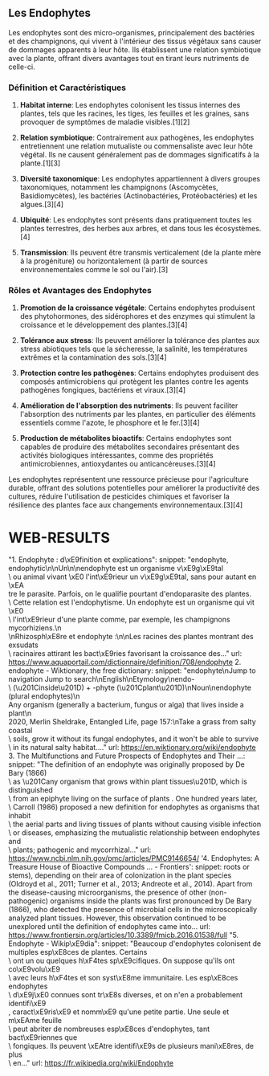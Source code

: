 ## Les Endophytes

Les endophytes sont des micro-organismes, principalement des bactéries et des champignons, qui vivent à l'intérieur des tissus végétaux sans causer de dommages apparents à leur hôte. Ils établissent une relation symbiotique avec la plante, offrant divers avantages tout en tirant leurs nutriments de celle-ci.

### Définition et Caractéristiques

1. **Habitat interne**: Les endophytes colonisent les tissus internes des plantes, tels que les racines, les tiges, les feuilles et les graines, sans provoquer de symptômes de maladie visibles.[1][2]

2. **Relation symbiotique**: Contrairement aux pathogènes, les endophytes entretiennent une relation mutualiste ou commensaliste avec leur hôte végétal. Ils ne causent généralement pas de dommages significatifs à la plante.[1][3]

3. **Diversité taxonomique**: Les endophytes appartiennent à divers groupes taxonomiques, notamment les champignons (Ascomycètes, Basidiomycètes), les bactéries (Actinobactéries, Protéobactéries) et les algues.[3][4]

4. **Ubiquité**: Les endophytes sont présents dans pratiquement toutes les plantes terrestres, des herbes aux arbres, et dans tous les écosystèmes.[4]

5. **Transmission**: Ils peuvent être transmis verticalement (de la plante mère à la progéniture) ou horizontalement (à partir de sources environnementales comme le sol ou l'air).[3]

### Rôles et Avantages des Endophytes

1. **Promotion de la croissance végétale**: Certains endophytes produisent des phytohormones, des sidérophores et des enzymes qui stimulent la croissance et le développement des plantes.[3][4]

2. **Tolérance aux stress**: Ils peuvent améliorer la tolérance des plantes aux stress abiotiques tels que la sécheresse, la salinité, les températures extrêmes et la contamination des sols.[3][4]

3. **Protection contre les pathogènes**: Certains endophytes produisent des composés antimicrobiens qui protègent les plantes contre les agents pathogènes fongiques, bactériens et viraux.[3][4]

4. **Amélioration de l'absorption des nutriments**: Ils peuvent faciliter l'absorption des nutriments par les plantes, en particulier des éléments essentiels comme l'azote, le phosphore et le fer.[3][4]

5. **Production de métabolites bioactifs**: Certains endophytes sont capables de produire des métabolites secondaires présentant des activités biologiques intéressantes, comme des propriétés antimicrobiennes, antioxydantes ou anticancéreuses.[3][4]

Les endophytes représentent une ressource précieuse pour l'agriculture durable, offrant des solutions potentielles pour améliorer la productivité des cultures, réduire l'utilisation de pesticides chimiques et favoriser la résilience des plantes face aux changements environnementaux.[3][4]

# WEB-RESULTS

"1. Endophyte : d\xE9finition et explications":
  snippet: "endophyte, endophytic\n\nUn\n\nendophyte est un organisme v\xE9g\xE9tal\
    \ ou animal vivant \xE0 l'int\xE9rieur un v\xE9g\xE9tal, sans pour autant en \xEA\
    tre le parasite. Parfois, on le qualifie pourtant d'endoparasite des plantes.\
    \ Cette relation est l'endophytisme. Un endophyte est un organisme qui vit \xE0\
    \ l'int\xE9rieur d'une plante comme, par exemple, les champignons mycorhiziens.\n\
    \nRhizosph\xE8re et endophyte :\n\nLes racines des plantes montrant des exsudats\
    \ racinaires attirant les bact\xE9ries favorisant la croissance des..."
  url: https://www.aquaportail.com/dictionnaire/definition/708/endophyte
2. endophyte - Wiktionary, the free dictionary:
  snippet: "endophyte\nJump to navigation Jump to search\nEnglish\nEtymology\nendo-\
    \ (\u201Cinside\u201D) + -phyte (\u201Cplant\u201D)\nNoun\nendophyte (plural endophytes)\n\
    Any organism (generally a bacterium, fungus or alga) that lives inside a plant\n\
    2020, Merlin Sheldrake, Entangled Life, page 157:\nTake a grass from salty coastal\
    \ soils, grow it without its fungal endophytes, and it won't be able to survive\
    \ in its natural salty habitat...."
  url: https://en.wiktionary.org/wiki/endophyte
3. The Multifunctions and Future Prospects of Endophytes and Their ...:
  snippet: "The definition of an endophyte was originally proposed by De Bary (1866)\
    \ as \u201Cany organism that grows within plant tissues\u201D, which is distinguished\
    \ from an epiphyte living on the surface of plants . One hundred years later,\
    \ Carroll (1986) proposed a new definition for endophytes as organisms that inhabit\
    \ the aerial parts and living tissues of plants without causing visible infection\
    \ or diseases, emphasizing the mutualistic relationship between endophytes and\
    \ plants; pathogenic and mycorrhizal..."
  url: https://www.ncbi.nlm.nih.gov/pmc/articles/PMC9146654/
'4. Endophytes: A Treasure House of Bioactive Compounds ... - Frontiers':
  snippet: roots or stems), depending on their area of colonization in the plant species
    (Oldroyd et al., 2011; Turner et al., 2013; Andreote et al., 2014). Apart from
    the disease-causing microorganisms, the presence of other (non-pathogenic) organisms
    inside the plants was first pronounced by De Bary (1866), who detected the presence
    of microbial cells in the microscopically analyzed plant tissues. However, this
    observation continued to be unexplored until the definition of endophytes came
    into...
  url: https://www.frontiersin.org/articles/10.3389/fmicb.2016.01538/full
"5. Endophyte - Wikip\xE9dia":
  snippet: "Beaucoup d'endophytes colonisent de multiples esp\xE8ces de plantes. Certains\
    \ ont un ou quelques h\xF4tes sp\xE9cifiques. On suppose qu'ils ont co\xE9volu\xE9\
    \ avec leurs h\xF4tes et son syst\xE8me immunitaire. Les esp\xE8ces endophytes\
    \ d\xE9j\xE0 connues sont tr\xE8s diverses, et on n'en a probablement identifi\xE9\
    , caract\xE9ris\xE9 et nomm\xE9 qu'une petite partie. Une seule et m\xEAme feuille\
    \ peut abriter de nombreuses esp\xE8ces d'endophytes, tant bact\xE9riennes que\
    \ fongiques. Ils peuvent \xEAtre identifi\xE9s de plusieurs mani\xE8res, de plus\
    \ en..."
  url: https://fr.wikipedia.org/wiki/Endophyte
